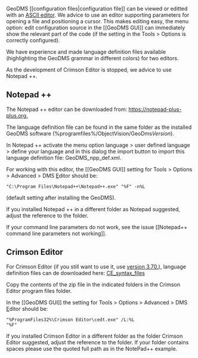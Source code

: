 GeoDMS [[configuration files|configuration file]] can be viewed or editted with an [ASCII editor](https://en.wikipedia.org/wiki/Text_editor). We advice to use an editor supporting parameters for opening a file and positioning a cursor. This makes editing easy, the menu option: edit configuration source in the [[GeoDMS GUI]] can immediately show the relevant part of the code (if the setting in the Tools > Options is correctly configured).

We have experience and made language definition files available (highlighting the GeoDMS grammar in different colors) for two editors.

As the development of Crimson Editor is stopped, we advice to use Notepad ++.

## Notepad ++

The Notepad ++ editor can be downloaded from: [<https://notepad-plus-plus.org>.](https://notepad-plus-plus.org/downloads/)

The language definition file can be found in the same folder as the installed GeoDMS software (%programfiles%/ObjectVision/GeoDms*Version*).

In Notepad ++ activate the menu option language > user defined language > define your language and in this dialog the import button to import
this language definition file: GeoDMS_npp_def.xml.

For working with this editor, the [[GeoDMS GUI]] setting for Tools > Options > Advanced > DMS <span><u>E</u></span>ditor should be:

<code>"C:\Program Files\Notepad++\Notepad++.exe" "%F" -n%L</code>

(default setting after installing the GeoDMS).

If you installed Notepad ++ in a different folder as Notepad suggested, adjust the reference to the folder.

If your command line parameters do not work, see the issue [[Notepad++ command line parameters not working]].

## Crimson Editor

For Crimson Editor (if you still want to use it, use [version 3.70.](http://www.crimsoneditor.com)), language definition files can de
downloaded here: [CE_syntax_files](https://geodms.nl/downloads/CE/CE_syntax_files.zip)

Copy the contents of the zip file in the indicated folders in the Crimson Editor program files folder.

In the [[GeoDMS GUI]] the setting for Tools > Options > Advanced > DMS <span><u>E</u></span>ditor should be:

<code>"%ProgramFiles32%\Crimson Editor\cedt.exe" /L:%L "%F"</code>

If you installed Crimson Editor in a different folder as the folder Crimson Editor suggested, adjust the reference to the folder. If your folder contains spaces please use the quoted full path as in the NotePad++ example.